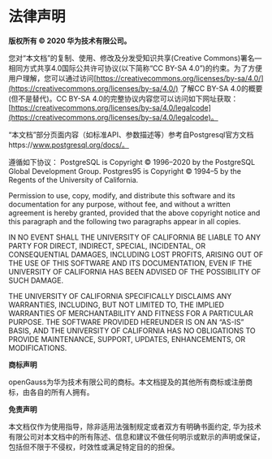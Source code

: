﻿# 法律声明

**版权所有 © 2020 华为技术有限公司。**

您对“本文档”的复制、使用、修改及分发受知识共享\(Creative Commons\)署名—相同方式共享4.0国际公共许可协议\(以下简称“CC BY-SA 4.0”\)的约束。为了方便用户理解，您可以通过访问[https://creativecommons.org/licenses/by-sa/4.0/](https://creativecommons.org/licenses/by-sa/4.0/)  了解CC BY-SA 4.0的概要 \(但不是替代\)。CC BY-SA 4.0的完整协议内容您可以访问如下网址获取：[https://creativecommons.org/licenses/by-sa/4.0/legalcode](https://creativecommons.org/licenses/by-sa/4.0/legalcode)。

“本文档”部分页面内容（如标准API、参数描述等）参考自Postgresql官方文档https://www.postgresql.org/docs/。  

遵循如下协议：
PostgreSQL is Copyright © 1996–2020 by the PostgreSQL Global Development Group.
Postgres95 is Copyright © 1994–5 by the Regents of the University of California.

Permission to use, copy, modify, and distribute this software and its documentation for any purpose, without fee, and without a written agreement is hereby granted, provided that the above copyright notice and this paragraph and the following two paragraphs appear in all copies.

IN NO EVENT SHALL THE UNIVERSITY OF CALIFORNIA BE LIABLE TO ANY PARTY FOR DIRECT, INDIRECT, SPECIAL, INCIDENTAL, OR CONSEQUENTIAL DAMAGES, INCLUDING LOST PROFITS, ARISING OUT OF THE USE OF THIS SOFTWARE AND ITS DOCUMENTATION, EVEN IF THE UNIVERSITY OF CALIFORNIA HAS BEEN ADVISED OF THE POSSIBILITY OF SUCH DAMAGE.

THE UNIVERSITY OF CALIFORNIA SPECIFICALLY DISCLAIMS ANY WARRANTIES, INCLUDING, BUT NOT LIMITED TO, THE IMPLIED WARRANTIES OF MERCHANTABILITY AND FITNESS FOR A PARTICULAR PURPOSE. THE SOFTWARE PROVIDED HEREUNDER IS ON AN “AS-IS” BASIS, AND THE UNIVERSITY OF CALIFORNIA HAS NO OBLIGATIONS TO PROVIDE MAINTENANCE, SUPPORT, UPDATES, ENHANCEMENTS, OR MODIFICATIONS.

**商标声明**

openGauss为华为技术有限公司的商标。本文档提及的其他所有商标或注册商标，由各自的所有人拥有。

**免责声明**

本文档仅作为使用指导，除非适用法强制规定或者双方有明确书面约定, 华为技术有限公司对本文档中的所有陈述、信息和建议不做任何明示或默示的声明或保证，包括但不限于不侵权，时效性或满足特定目的的担保。

